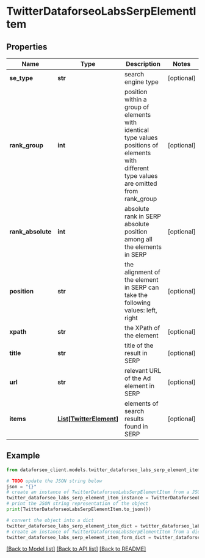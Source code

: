 # TwitterDataforseoLabsSerpElementItem


## Properties

Name | Type | Description | Notes
------------ | ------------- | ------------- | -------------
**se_type** | **str** | search engine type | [optional] 
**rank_group** | **int** | position within a group of elements with identical type values positions of elements with different type values are omitted from rank_group | [optional] 
**rank_absolute** | **int** | absolute rank in SERP absolute position among all the elements in SERP | [optional] 
**position** | **str** | the alignment of the element in SERP can take the following values: left, right | [optional] 
**xpath** | **str** | the XPath of the element | [optional] 
**title** | **str** | title of the result in SERP | [optional] 
**url** | **str** | relevant URL of the Ad element in SERP | [optional] 
**items** | [**List[TwitterElement]**](TwitterElement.md) | elements of search results found in SERP | [optional] 

## Example

```python
from dataforseo_client.models.twitter_dataforseo_labs_serp_element_item import TwitterDataforseoLabsSerpElementItem

# TODO update the JSON string below
json = "{}"
# create an instance of TwitterDataforseoLabsSerpElementItem from a JSON string
twitter_dataforseo_labs_serp_element_item_instance = TwitterDataforseoLabsSerpElementItem.from_json(json)
# print the JSON string representation of the object
print(TwitterDataforseoLabsSerpElementItem.to_json())

# convert the object into a dict
twitter_dataforseo_labs_serp_element_item_dict = twitter_dataforseo_labs_serp_element_item_instance.to_dict()
# create an instance of TwitterDataforseoLabsSerpElementItem from a dict
twitter_dataforseo_labs_serp_element_item_form_dict = twitter_dataforseo_labs_serp_element_item.from_dict(twitter_dataforseo_labs_serp_element_item_dict)
```
[[Back to Model list]](../README.md#documentation-for-models) [[Back to API list]](../README.md#documentation-for-api-endpoints) [[Back to README]](../README.md)



